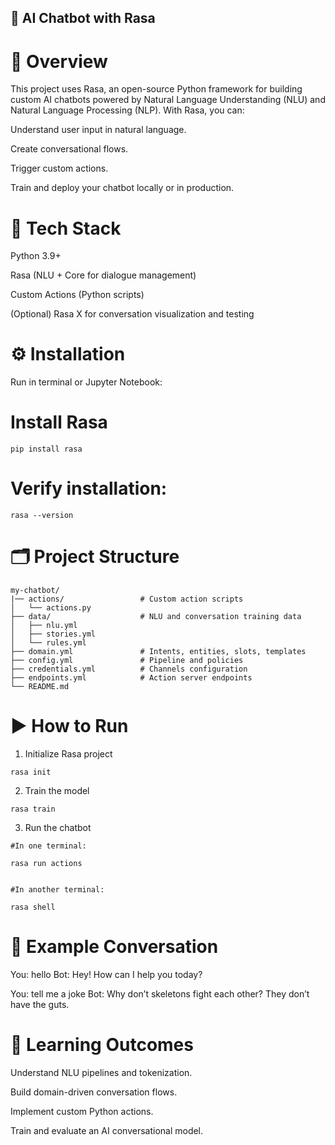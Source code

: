 ## 💬 AI Chatbot with Rasa
# 📌 Overview

This project uses Rasa, an open-source Python framework for building custom AI chatbots powered by Natural Language Understanding (NLU) and Natural Language Processing (NLP).
With Rasa, you can:

Understand user input in natural language.

Create conversational flows.

Trigger custom actions.

Train and deploy your chatbot locally or in production.

# 🧰 Tech Stack

Python 3.9+

Rasa (NLU + Core for dialogue management)

Custom Actions (Python scripts)

(Optional) Rasa X for conversation visualization and testing

# ⚙️ Installation

Run in terminal or Jupyter Notebook:

# Install Rasa
~~~
pip install rasa
~~~


# Verify installation:
~~~
rasa --version
~~~

# 🗂️ Project Structure
~~~
my-chatbot/
|── actions/                 # Custom action scripts
│   └── actions.py
├── data/                    # NLU and conversation training data
│   ├── nlu.yml
│   ├── stories.yml
│   └── rules.yml
├── domain.yml               # Intents, entities, slots, templates
├── config.yml               # Pipeline and policies
├── credentials.yml          # Channels configuration
├── endpoints.yml            # Action server endpoints
└── README.md
~~~
# ▶️ How to Run
1) Initialize Rasa project
~~~
rasa init
~~~
2) Train the model
~~~
rasa train
~~~
3) Run the chatbot
~~~
#In one terminal:

rasa run actions


#In another terminal:

rasa shell
~~~

# 📌 Example Conversation
You: hello
Bot: Hey! How can I help you today?

You: tell me a joke
Bot: Why don’t skeletons fight each other? They don’t have the guts.

# 🎯 Learning Outcomes

Understand NLU pipelines and tokenization.

Build domain-driven conversation flows.

Implement custom Python actions.

Train and evaluate an AI conversational model.
